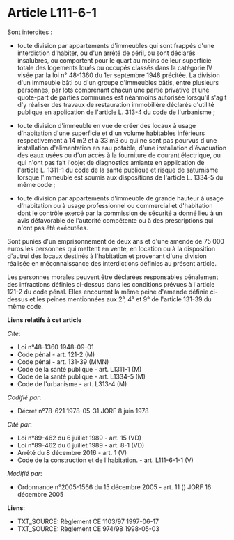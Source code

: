 # Article L111-6-1

Sont interdites :

- toute division par appartements d'immeubles qui sont frappés d'une interdiction d'habiter, ou d'un arrêté de péril, ou sont
déclarés insalubres, ou comportent pour le quart au moins de leur superficie totale des logements loués ou occupés classés
dans la catégorie IV visée par la loi n° 48-1360 du 1er septembre 1948 précitée. La division d'un immeuble bâti ou d'un
groupe d'immeubles bâtis, entre plusieurs personnes, par lots comprenant chacun une partie privative et une quote-part de
parties communes est néanmoins autorisée lorsqu'il s'agit d'y réaliser des travaux de restauration immobilière déclarés
d'utilité publique en application de l'article L. 313-4 du code de l'urbanisme ;

- toute division d'immeuble en vue de créer des locaux à usage d'habitation d'une superficie et d'un volume habitables
inférieurs respectivement à 14 m2 et à 33 m3 ou qui ne sont pas pourvus d'une installation d'alimentation en eau potable,
d'une installation d'évacuation des eaux usées ou d'un accès à la fourniture de courant électrique, ou qui n'ont pas fait
l'objet de diagnostics amiante en application de l'article L. 1311-1 du code de la santé publique et risque de saturnisme
lorsque l'immeuble est soumis aux dispositions de l'article L. 1334-5 du même code ;

- toute division par appartements d'immeuble de grande hauteur à usage d'habitation ou à usage professionnel ou commercial et
d'habitation dont le contrôle exercé par la commission de sécurité a donné lieu à un avis défavorable de l'autorité
compétente ou à des prescriptions qui n'ont pas été exécutées.

Sont punies d'un emprisonnement de deux ans et d'une amende de 75 000 euros les personnes qui mettent en vente, en location
ou à la disposition d'autrui des locaux destinés à l'habitation et provenant d'une division réalisée en méconnaissance des
interdictions définies au présent article.

Les personnes morales peuvent être déclarées responsables pénalement des infractions définies ci-dessus dans les conditions
prévues à l'article 121-2 du code pénal. Elles encourent la même peine d'amende définie ci-dessus et les peines mentionnées
aux 2°, 4° et 9° de l'article 131-39 du même code.

**Liens relatifs à cet article**

_Cite_:

  - Loi n°48-1360 1948-09-01
  - Code pénal - art. 121-2 (M)
  - Code pénal - art. 131-39 (MMN)
  - Code de la santé publique - art. L1311-1 (M)
  - Code de la santé publique - art. L1334-5 (M)
  - Code de l'urbanisme - art. L313-4 (M)

_Codifié par_:

  - Décret n°78-621 1978-05-31 JORF 8 juin 1978

_Cité par_:

  - Loi n°89-462 du 6 juillet 1989 - art. 15 (VD)
  - Loi n°89-462 du 6 juillet 1989 - art. 8-1 (VD)
  - Arrêté du 8 décembre 2016 - art. 1 (V)
  - Code de la construction et de l'habitation. - art. L111-6-1-1 (V)

_Modifié par_:

  - Ordonnance n°2005-1566 du 15 décembre 2005 - art. 11 () JORF 16 décembre 2005

**Liens**:

  - TXT_SOURCE: Règlement CE 1103/97 1997-06-17
  - TXT_SOURCE: Règlement CE 974/98 1998-05-03
